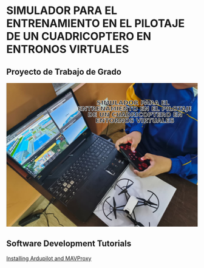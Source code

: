 # SIMULADOR PARA EL ENTRENAMIENTO EN EL PILOTAJE DE UN CUADRICOPTERO EN ENTRONOS VIRTUALES
## Proyecto de Trabajo de Grado
![emi](config/INTRO.png)
## Software Development Tutorials
[Installing Ardupilot and MAVProxy](Install/ArduPilot-20.04.md)

